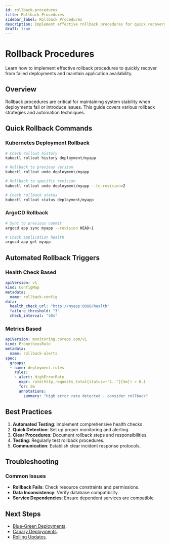 ```yaml
---
id: rollback-procedures
title: Rollback Procedures
sidebar_label: Rollback Procedures
description: Implement effective rollback procedures for quick recovery from failed deployments
draft: true
---
```


# Rollback Procedures

Learn how to implement effective rollback procedures to quickly recover from failed deployments and maintain application availability.

## Overview

Rollback procedures are critical for maintaining system stability when deployments fail or introduce issues. This guide covers various rollback strategies and automation techniques.

## Quick Rollback Commands

### Kubernetes Deployment Rollback
```bash
# Check rollout history
kubectl rollout history deployment/myapp

# Rollback to previous version
kubectl rollout undo deployment/myapp

# Rollback to specific revision
kubectl rollout undo deployment/myapp --to-revision=2

# Check rollback status
kubectl rollout status deployment/myapp
```

### ArgoCD Rollback
```bash
# Sync to previous commit
argocd app sync myapp --revision HEAD~1

# Check application health
argocd app get myapp
```

## Automated Rollback Triggers

### Health Check Based
```yaml
apiVersion: v1
kind: ConfigMap
metadata:
  name: rollback-config
data:
  health_check_url: "http://myapp:8080/health"
  failure_threshold: "3"
  check_interval: "30s"
```

### Metrics Based
```yaml
apiVersion: monitoring.coreos.com/v1
kind: PrometheusRule
metadata:
  name: rollback-alerts
spec:
  groups:
  - name: deployment.rules
    rules:
    - alert: HighErrorRate
      expr: rate(http_requests_total{status=~"5.."}[5m]) > 0.1
      for: 2m
      annotations:
        summary: "High error rate detected - consider rollback"
```

## Best Practices

1. **Automated Testing**: Implement comprehensive health checks.
2. **Quick Detection**: Set up proper monitoring and alerting.
3. **Clear Procedures**: Document rollback steps and responsibilities.
4. **Testing**: Regularly test rollback procedures.
5. **Communication**: Establish clear incident response protocols.

## Troubleshooting

### Common Issues
- **Rollback Fails**: Check resource constraints and permissions.
- **Data Inconsistency**: Verify database compatibility.
- **Service Dependencies**: Ensure dependent services are compatible.

## Next Steps

- [Blue-Green Deployments](./blue-green-deployments.md).
- [Canary Deployments](./canary-deployments.md).
- [Rolling Updates](./rolling-updates.md). 